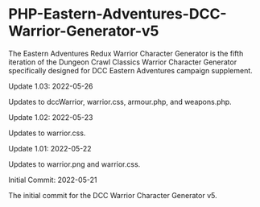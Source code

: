 # PHP-Eastern-Adventures-DCC-Warrior-Generator-v5
The Eastern Adventures Redux Warrior Character Generator is the fifth iteration of the Dungeon Crawl Classics Warrior Character Generator specifically designed for DCC Eastern Adventures campaign supplement.



Update 1.03: 2022-05-26

Updates to dccWarrior, warrior.css, armour.php, and weapons.php.



Update 1.02: 2022-05-23

Updates to warrior.css.



Update 1.01: 2022-05-22

Updates to warrior.png and warrior.css.



Initial Commit: 2022-05-21

The initial commit for the DCC Warrior Character Generator v5.
